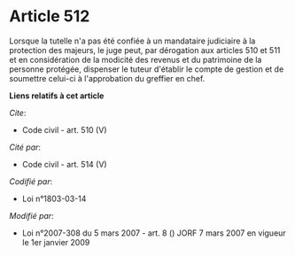 # Article 512

Lorsque la tutelle n'a pas été confiée à un mandataire judiciaire à la protection des majeurs, le juge peut, par dérogation
aux articles 510 et 511 et en considération de la modicité des revenus et du patrimoine de la personne protégée, dispenser le
tuteur d'établir le compte de gestion et de soumettre celui-ci à l'approbation du greffier en chef.

**Liens relatifs à cet article**

_Cite_:

  - Code civil - art. 510 (V)

_Cité par_:

  - Code civil - art. 514 (V)

_Codifié par_:

  - Loi n°1803-03-14

_Modifié par_:

  - Loi n°2007-308 du 5 mars 2007 - art. 8 () JORF 7 mars 2007 en vigueur le 1er janvier 2009
